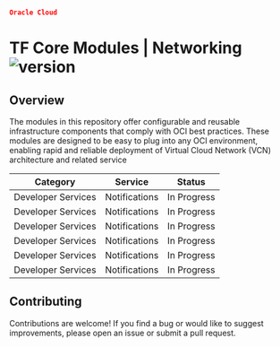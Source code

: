 ### <code style="color: red">`Oracle Cloud`</code>
# TF Core Modules | Networking ![version](https://img.shields.io/badge/version-1.0.0-green)


## Overview
The modules in this repository offer configurable and reusable infrastructure components that comply with OCI best practices. These modules are designed to be easy to plug into any OCI environment, enabling rapid and reliable deployment of Virtual Cloud Network (VCN) architecture and related service

| Category | Service | Status |
| ------------------- | --------------- | ------------- |
| Developer Services  | Notifications   | In Progress   |
| Developer Services  | Notifications   | In Progress   |
| Developer Services  | Notifications   | In Progress   |
| Developer Services  | Notifications   | In Progress   |
| Developer Services  | Notifications   | In Progress   |
| Developer Services  | Notifications   | In Progress   |

## Contributing
Contributions are welcome! If you find a bug or would like to suggest improvements, please open an issue or submit a pull request.

